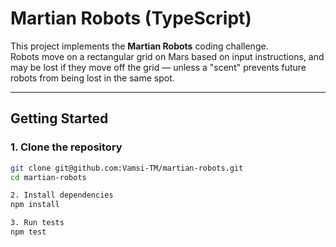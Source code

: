 # Martian Robots (TypeScript)

This project implements the **Martian Robots** coding challenge.  
Robots move on a rectangular grid on Mars based on input instructions, and may be lost if they move off the grid — unless a "scent" prevents future robots from being lost in the same spot.

---

## Getting Started

### 1. Clone the repository
```bash
git clone git@github.com:Vamsi-TM/martian-robots.git
cd martian-robots

2. Install dependencies
npm install

3. Run tests
npm test

